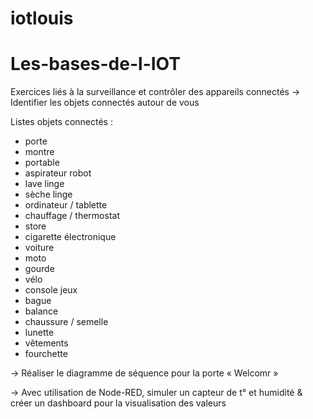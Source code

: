 # iotlouis

# Les-bases-de-l-IOT

Exercices liés à la surveillance et contrôler des appareils connectés
→ Identifier les objets connectés autour de vous

Listes objets connectés :

- porte
- montre
- portable
- aspirateur robot
- lave linge
- sèche linge
- ordinateur / tablette
- chauffage / thermostat
- store
- cigarette électronique
- voiture
- moto
- gourde 
- vélo
- console jeux
- bague
- balance
- chaussure / semelle
- lunette
- vêtements
- fourchette


→ Réaliser le diagramme de séquence pour la porte « Welcomr »




→ Avec utilisation de Node-RED, simuler un capteur de t° et humidité & créer un dashboard pour la visualisation des valeurs
